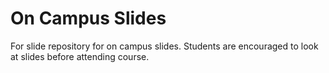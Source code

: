 # On Campus Slides

For slide repository for on campus slides. Students are encouraged to look at slides before attending course. 



